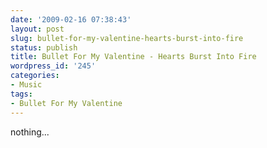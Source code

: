 ```yaml
---
date: '2009-02-16 07:38:43'
layout: post
slug: bullet-for-my-valentine-hearts-burst-into-fire
status: publish
title: Bullet For My Valentine - Hearts Burst Into Fire
wordpress_id: '245'
categories:
- Music
tags:
- Bullet For My Valentine
---
```


  






nothing...
